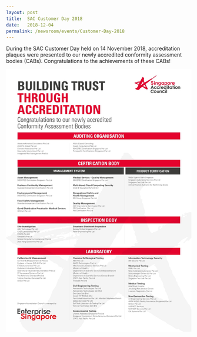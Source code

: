 ```yaml
---
layout: post
title:  SAC Customer Day 2018
date:   2018-12-04
permalink: /newsroom/events/Customer-Day-2018
---
```


During the SAC Customer Day held on 14 November 2018, accreditation plaques were presented to our newly accredited conformity assessment bodies (CABs). Congratulations to the achievements of these CABs!

![NewlyAccreditedCABs2018](/images/NewlyAccreditedCABs2018.jpg)
